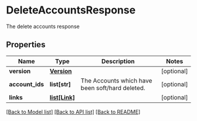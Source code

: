 # DeleteAccountsResponse

The delete accounts response

## Properties
Name | Type | Description | Notes
------------ | ------------- | ------------- | -------------
**version** | [**Version**](Version.md) |  | [optional] 
**account_ids** | **list[str]** | The Accounts which have been soft/hard deleted. | [optional] 
**links** | [**list[Link]**](Link.md) |  | [optional] 

[[Back to Model list]](../README.md#documentation-for-models) [[Back to API list]](../README.md#documentation-for-api-endpoints) [[Back to README]](../README.md)


